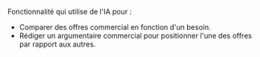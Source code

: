 Fonctionnalité qui utilise de l'IA pour :
- Comparer des offres commercial en fonction d'un besoin.
- Rédiger un argumentaire commercial pour positionner l'une des offres par rapport aux autres.

